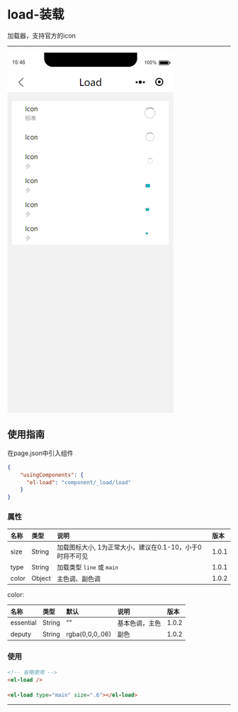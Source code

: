 # load-装载

加载器，支持官方的icon

---

![](/assets/load01.png)

## 使用指南

在page.json中引入组件

```json
{
    "usingComponents": {
      "el-load": "component/_load/load"
    }
}
```

### **属性**

| 名称 | 类型 | 说明 | 版本 |
| :--- | :--- | :--- | :--- |
| size | String | 加载图标大小, 1为正常大小，建议在0.1-10，小于0时将不可见 | 1.0.1 |
| type | String | 加载类型 `line` 或 `main` | 1.0.1 |
| color | Object | 主色调、副色调 | 1.0.2 |

color:

| 名称 | 类型 | 默认 | 说明 | 版本 |
| :--- | :--- | :--- | :--- | :--- |
| essential | String | "" | 基本色调，主色 | 1.0.2 |
| deputy | String | rgba\(0,0,0,.06\) | 副色 | 1.0.2 |

### 使用

```html
<!-- 省略使用 -->
<el-load />

<el-load type="main" size=".6"></el-load>
```

---



